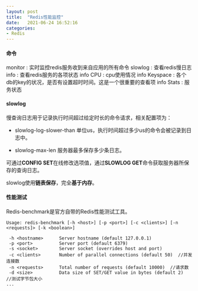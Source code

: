 ```yaml
---
layout: post
title:  "Redis性能监控"
date:   2021-06-24 16:52:16
categories: 
- Redis
---
```


#### 命令

monitor : 实时监控redis服务收到来自应用的所有命令
slowlog : 查看redis慢日志
info : 查看redis服务的各项状态
info CPU : cpu使用情况
info Keyspace : 各个db的key的状况，是否有设置超时时间。这是一个很重要的查看项
info Stats : 服务状态



#### slowlog

慢查询日志用于记录执行时间超过给定时长的命令请求，相关配置项为：

* slowlog-log-slower-than  单位us，执行时间超过多少us的命令会被记录到日志中。

* slowlog-max-len   服务器最多保存多少条日志。

可通过**CONFIG SET**在线修改选项值，通过**SLOWLOG GET**命令获取服务器所保存的查询日志。

slowlog使用**链表保存**，完全**基于内存**。


#### 性能测试

Redis-benchmark是官方自带的Redis性能测试工具。
```
Usage: redis-benchmark [-h <host>] [-p <port>] [-c <clients>] [-n <requests]> [-k <boolean>]

 -h <hostname>      Server hostname (default 127.0.0.1)
 -p <port>          Server port (default 6379)
 -s <socket>        Server socket (overrides host and port)
 -c <clients>       Number of parallel connections (default 50)  //并发连接数
 -n <requests>      Total number of requests (default 10000)  //请求数
 -d <size>          Data size of SET/GET value in bytes (default 2)  //测试字节包大小
...
```